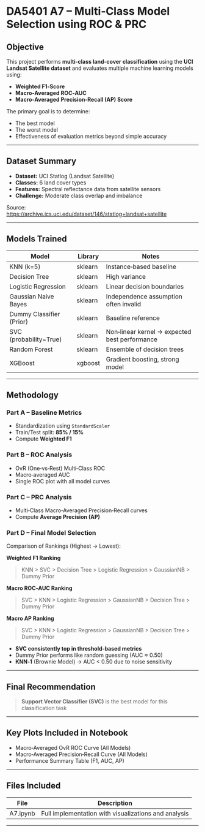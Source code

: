 # DA5401 A7 – Multi‑Class Model Selection using ROC & PRC

##  Objective
This project performs **multi‑class land‑cover classification** using the **UCI Landsat Satellite dataset** and evaluates multiple machine learning models using:
- **Weighted F1‑Score**
- **Macro‑Averaged ROC‑AUC**
- **Macro‑Averaged Precision‑Recall (AP) Score**

The primary goal is to determine:
- The best model  
- The worst model  
- Effectiveness of evaluation metrics beyond simple accuracy  

---

## Dataset Summary
- **Dataset:** UCI Statlog (Landsat Satellite)
- **Classes:** 6 land cover types  
- **Features:** Spectral reflectance data from satellite sensors  
- **Challenge:** Moderate class overlap and imbalance

Source:  
https://archive.ics.uci.edu/dataset/146/statlog+landsat+satellite

---

##  Models Trained
| Model | Library | Notes |
|-------|---------|------|
| KNN (k=5) | sklearn | Instance‑based baseline |
| Decision Tree | sklearn | High variance |
| Logistic Regression | sklearn | Linear decision boundaries |
| Gaussian Naive Bayes | sklearn | Independence assumption often invalid |
| Dummy Classifier (Prior) | sklearn | Baseline reference |
| SVC (probability=True) | sklearn | Non‑linear kernel → expected best performance |
| Random Forest | sklearn | Ensemble of decision trees |
| XGBoost | xgboost | Gradient boosting, strong model |

---

##  Methodology

###  Part A – Baseline Metrics
- Standardization using `StandardScaler`
- Train/Test split: **85% / 15%**
- Compute **Weighted F1**

###  Part B – ROC Analysis
- OvR (One‑vs‑Rest) Multi‑Class ROC
- Macro‑averaged AUC
- Single ROC plot with all model curves

###  Part C – PRC Analysis
- Multi‑Class Macro‑Averaged Precision‑Recall curves
- Compute **Average Precision (AP)**

###  Part D – Final Model Selection
Comparison of Rankings (Highest → Lowest):

**Weighted F1 Ranking**
> KNN > SVC > Decision Tree > Logistic Regression > GaussianNB > Dummy Prior

**Macro ROC‑AUC Ranking**
> SVC > KNN > Logistic Regression > GaussianNB > Decision Tree > Dummy Prior

**Macro AP Ranking**
> SVC > KNN > Logistic Regression > GaussianNB > Decision Tree > Dummy Prior

- **SVC consistently top in threshold‑based metrics**  
- Dummy Prior performs like random guessing (AUC ≈ 0.50)  
- **KNN‑1** (Brownie Model) → AUC < 0.50 due to noise sensitivity

---

## Final Recommendation

> **Support Vector Classifier (SVC)** is the best model for this classification task

---

##  Key Plots Included in Notebook
- Macro‑Averaged OvR ROC Curve (All Models)
- Macro‑Averaged Precision‑Recall Curve (All Models)
- Performance Summary Table (F1, AUC, AP)

---

##  Files Included
| File | Description |
|------|------------|
| A7.ipynb | Full implementation with visualizations and analysis |

---

